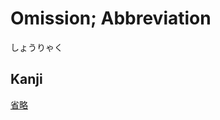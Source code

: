 # Omission; Abbreviation
しょうりゃく

## Kanji
[省](../Kanji/kanji-dict/省.md)[略](../Kanji/kanji-dict/略.md)